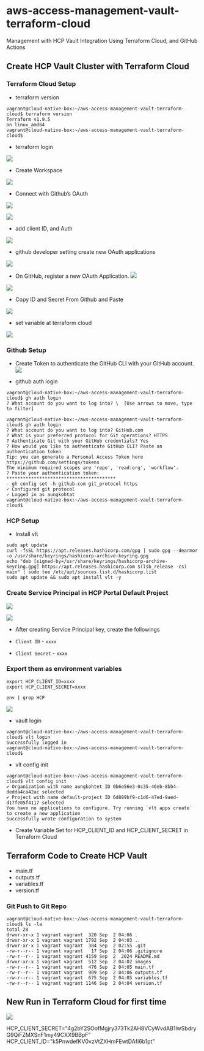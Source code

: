 # aws-access-management-vault-terraform-cloud
Management with HCP Vault Integration Using Terraform Cloud, and GitHub Actions

## Create HCP Vault Cluster with Terraform Cloud 

### Terraform Cloud Setup
- terraform version
```
vagrant@cloud-native-box:~/aws-access-management-vault-terraform-cloud$ terraform version
Terraform v1.9.5
on linux_amd64
vagrant@cloud-native-box:~/aws-access-management-vault-terraform-cloud$ 
```
- terraform login

![](./images/Screenshot%202024-09-02%20at%2010.04.34 AM.png)

- Create Workspace

![](./images/Screenshot%202024-09-02%20at%2010.07.56 AM.png)

- Connect with Github’s OAuth

![](./images/Screenshot%202024-09-02%20at%2010.10.46 AM.png)

![](./images/Screenshot%202024-09-02%20at%2010.11.21 AM.png)

- add client ID, and Auth

![](./images/Screenshot%202024-09-02%20at%2010.12.52 AM.png)

- github developer setting create new OAuth applications

![](./images/Screenshot%202024-09-02%20at%2010.13.55 AM.png)

- On GitHub, register a new OAuth Application. 
![](./images/Screenshot%202024-09-02%20at%2010.16.07 AM.png)

![](./images/Screenshot%202024-09-02%20at%2010.18.22 AM.png)

- Copy ID and Secret From Github and Paste

![](./images/Screenshot%202024-09-02%20at%2010.20.04 AM.png)

- set variable at terraform cloud

![](./images/Screenshot%202024-09-02%20at%2010.36.05 AM.png)

### Github Setup

- Create Token to authenticate the GitHub CLI with your GitHub account.
![](./images/Screenshot%202024-09-02%20at%2010.38.04 AM.png)

- github auth login

```
vagrant@cloud-native-box:~/aws-access-management-vault-terraform-cloud$ gh auth login 
? What account do you want to log into? \  [Use arrows to move, type to filter]

vagrant@cloud-native-box:~/aws-access-management-vault-terraform-cloud$ gh auth login 
? What account do you want to log into? GitHub.com
? What is your preferred protocol for Git operations? HTTPS
? Authenticate Git with your GitHub credentials? Yes
? How would you like to authenticate GitHub CLI? Paste an authentication token
Tip: you can generate a Personal Access Token here https://github.com/settings/tokens
The minimum required scopes are 'repo', 'read:org', 'workflow'.
? Paste your authentication token: ****************************************
- gh config set -h github.com git_protocol https
✓ Configured git protocol
✓ Logged in as aungkohtat
vagrant@cloud-native-box:~/aws-access-management-vault-terraform-cloud$ 
```

### HCP Setup

- Install vlt
```
sudo apt update
curl -fsSL https://apt.releases.hashicorp.com/gpg | sudo gpg --dearmor -o /usr/share/keyrings/hashicorp-archive-keyring.gpg
echo "deb [signed-by=/usr/share/keyrings/hashicorp-archive-keyring.gpg] https://apt.releases.hashicorp.com $(lsb_release -cs) main" | sudo tee /etc/apt/sources.list.d/hashicorp.list
sudo apt update && sudo apt install vlt -y
```

### Create Service Principal in HCP Portal Default Project

![](./images/Screenshot%202024-09-02%20at%2010.57.22 AM.png)

![](./images/Screenshot%202024-09-02%20at%2010.59.01 AM.png)

- After creating Service Principal key, create the followings

- `Client ID` - `xxxx`
- `Client Secret` - `xxxx`

### Export them as environment variables
```
export HCP_CLIENT_ID=xxxx
export HCP_CLIENT_SECRET=xxxx

env | grep HCP
```

![](./images/Screenshot%202024-09-02%20at%2011.02.06 AM.png)

- vault login

```
vagrant@cloud-native-box:~/aws-access-management-vault-terraform-cloud$ vlt login
Successfully logged in
vagrant@cloud-native-box:~/aws-access-management-vault-terraform-cloud$ 
```

- vlt config init

```
vagrant@cloud-native-box:~/aws-access-management-vault-terraform-cloud$ vlt config init
✔ Organization with name aungkohtet ID 0b6e56e3-0c35-46eb-8bb4-dedda4ca42ac selected
✔ Project with name default-project ID 6d889bf9-c1d6-47ed-9aed-d17fe05f4117 selected
You have no applications to configure. Try running `vlt apps create` to create a new application
Successfully wrote configuration to system
```

- Create Variable Set for HCP_CLIENT_ID and HCP_CLIENT_SECRET in Terraform Cloud

## Terraform Code to Create HCP Vault
- main.tf
- outputs.tf
- variables.tf
- version.tf

### Git Push to Git Repo

```
vagrant@cloud-native-box:~/aws-access-management-vault-terraform-cloud$ ls -la
total 28
drwxr-xr-x 1 vagrant vagrant  320 Sep  2 04:06 .
drwxr-xr-x 1 vagrant vagrant 1792 Sep  2 04:03 ..
drwxr-xr-x 1 vagrant vagrant  384 Sep  2 02:55 .git
-rw-r--r-- 1 vagrant vagrant   17 Sep  2 04:06 .gitignore
-rw-r--r-- 1 vagrant vagrant 4159 Sep  2  2024 README.md
drwxr-xr-x 1 vagrant vagrant  512 Sep  2 04:02 images
-rw-r--r-- 1 vagrant vagrant  476 Sep  2 04:05 main.tf
-rw-r--r-- 1 vagrant vagrant  909 Sep  2 04:06 outputs.tf
-rw-r--r-- 1 vagrant vagrant  675 Sep  2 04:05 variables.tf
-rw-r--r-- 1 vagrant vagrant 1146 Sep  2 04:04 version.tf
```



## New Run in Terraform Cloud for first time

![](./images/Screenshot%202024-09-02%20at%2011.18.50 AM.png)


HCP_CLIENT_SECRET="4g2bY2SOofMgjry373Tk2AH8VCyWvdAB1lwSbdryG9QiFZMXSnF1my49CXX9BBpF"
HCP_CLIENT_ID="k5PnwdefKV0vzVtZXHmFEwtDAfi6b1pt"